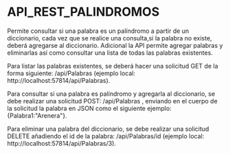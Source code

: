 # API_REST_PALINDROMOS

Permite consultar si una palabra es un palíndromo a partir de un diccionario, cada vez que se realice una consulta,si la palabra no existe, deberá agregarse al diccionario. Adicional la API permite agregar palabras y eliminarlas así como consultar una lista de todas las palabras existentes.

Para listar las palabras existentes, se deberá hacer una solicitud GET de la forma siguiente: /api/Palabras (ejemplo local: http://localhost:57814/api/Palabras).

Para consultar si una palabra es palíndromo y agregarla al diccionario, se debe realizar una solicitud POST: /api/Palabras , enviando en el cuerpo de la solicitud la palabra en JSON como el siguiente ejemplo: {Palabra1:"Arenera"}.

Para eliminar una palabra del diccionario, se debe realizar una solicitud DELETE añadiendo el id de la palabra: /api/Palabras/id (ejemplo local: http://localhost:57814/api/Palabras/3).
